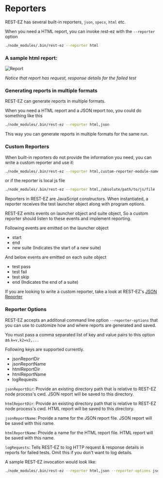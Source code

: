 # Reporters

REST-EZ has several built-in reporters, `json`, `specs`, `html` etc.

When you need a HTML report, you can invoke rest-ez with the `--reporter` option

```bash
./node_modules/.bin/rest-ez --reporter html
```

### A sample html report:

![Report](./images/html-report.png)

_Notice that report has request, response details for the failed test_

### Generating reports in multiple formats

REST-EZ can generate reports in multiple formats.

When you need a HTML report and a JSON report too, you could do something like this

```bash
./node_modules/.bin/rest-ez --reporter html,json
```

This way you can generate reports in multiple formats for the same run.

### Custom Reporters

When built-in reporters do not provide the information you need, you can write a custom reporter and use it:

```bash
./node_modules/.bin/rest-ez --reporter html,custom-reporter-module-name
```
or if the reporter is local js file

```bash
./node_modules/.bin/rest-ez --reporter html,/absolute/path/to/js/file
```

Reporters in REST-EZ are JavaScript constructors. When instantiated, a reporter receives the test launcher object  along with program options.


REST-EZ emits events on launcher object and suite object, So a custom reporter should listen to these events and implement  reporting.

Following events are emitted on the launcher object

 - start
 - end
 - new suite (Indicates the start of a new suite)

 And below events are emitted on each suite object

  - test pass
  - test fail
  - test skip
  - end (Indicates the end of a suite)

If you are looking to write a custom reporter, take a look at REST-EZ's [JSON Reporter](https://github.com/blossomfinance/rest-ez/blob/master/lib/reporters/json.js)

### Reporter Options

REST-EZ accepts an additonal command line option `--reporter-options` that you can use to customize how and where reports are generated and saved.

You must pass a comma separated list of key and value pairs to this option as `k=v,k2=v2,...`

Following keys are supported currently.

  - jsonReportDir
  - jsonReportName
  - htmlReportDir
  - htmlReportName
  - logRequests

`jsonReportDir`: Provide an existing directory path that is relative to REST-EZ node process's cwd. JSON report will be saved to this directory.

`htmlReportDir`: Provide an existing directory path that is relative to REST-EZ node process's cwd. HTML report will be saved to this directory.

`jsonReportName`: Provide a name for the JSON report file. JSON report will be saved with this name.

`htmlReportName`: Provide a name for the HTML report file. HTML report will be saved with this name.

`logRequests`: Tells REST-EZ to log HTTP request & response details in reports for failed tests. Omit this if you don't want to log details.


A sample REST-EZ invocation would look like:


```bash
./node_modules/.bin/rest-ez --reporter html,json --reporter-options jsonReportDir=reports,jsonReportName=json-report,htmlReportDir=reports,htmlReportName=html-report,logRequests
```


